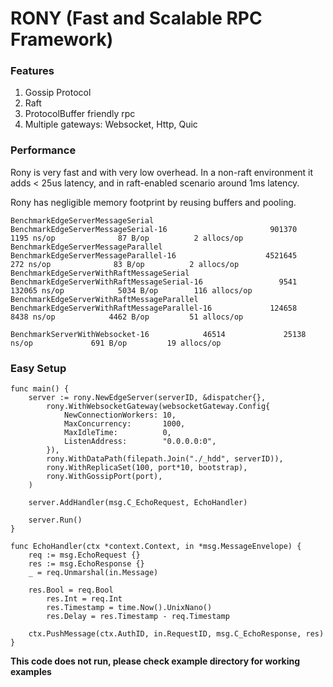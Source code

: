 # RONY  **(Fast and Scalable RPC Framework)**

### Features
1. Gossip Protocol
2. Raft
3. ProtocolBuffer friendly rpc
4. Multiple gateways: Websocket, Http, Quic


### Performance
Rony is very fast and with very low overhead. In a non-raft environment it adds < 25us latency, and
in raft-enabled scenario around 1ms latency.

Rony has negligible memory footprint by reusing buffers and pooling.

```commandline
BenchmarkEdgeServerMessageSerial
BenchmarkEdgeServerMessageSerial-16                       901370              1195 ns/op              87 B/op          2 allocs/op
BenchmarkEdgeServerMessageParallel
BenchmarkEdgeServerMessageParallel-16                    4521645               272 ns/op              83 B/op          2 allocs/op
BenchmarkEdgeServerWithRaftMessageSerial
BenchmarkEdgeServerWithRaftMessageSerial-16                 9541            132065 ns/op            5034 B/op        116 allocs/op
BenchmarkEdgeServerWithRaftMessageParallel
BenchmarkEdgeServerWithRaftMessageParallel-16             124658              8438 ns/op            4462 B/op         51 allocs/op

BenchmarkServerWithWebsocket-16            46514             25138 ns/op             691 B/op         19 allocs/op
```

### Easy Setup
```
func main() {
    server := rony.NewEdgeServer(serverID, &dispatcher{},
    	rony.WithWebsocketGateway(websocketGateway.Config{
    		NewConnectionWorkers: 10,
    		MaxConcurrency:       1000,
    		MaxIdleTime:          0,
    		ListenAddress:        "0.0.0.0:0",
    	}),
    	rony.WithDataPath(filepath.Join("./_hdd", serverID)),
    	rony.WithReplicaSet(100, port*10, bootstrap),
    	rony.WithGossipPort(port),
    )
 
    server.AddHandler(msg.C_EchoRequest, EchoHandler)
    
    server.Run()
}

func EchoHandler(ctx *context.Context, in *msg.MessageEnvelope) {
    req := msg.EchoRequest {}
    res := msg.EchoResponse {}
    _ = req.Unmarshal(in.Message)

    res.Bool = req.Bool
    	res.Int = req.Int
    	res.Timestamp = time.Now().UnixNano()
    	res.Delay = res.Timestamp - req.Timestamp
    
    ctx.PushMessage(ctx.AuthID, in.RequestID, msg.C_EchoResponse, res)
}
```
**This code does not run, please check example directory for working examples**




